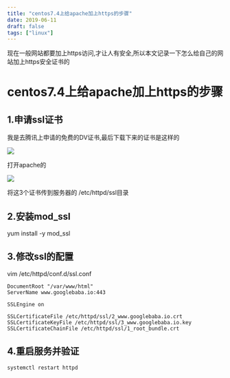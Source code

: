 ```yaml
---
title: "centos7.4上给apache加上https的步骤"
date: 2019-06-11
draft: false
tags: ["linux"]
---
```


现在一般网站都要加上https访问,才让人有安全,所以本文记录一下怎么给自己的网站加上https安全证书的
<!--more-->

# centos7.4上给apache加上https的步骤

## 1.申请ssl证书
我是去腾讯上申请的免费的DV证书,最后下载下来的证书是这样的

![](../assets/markdown-img-paste-20181218135943245.png)

打开apache的

![](../assets/markdown-img-paste-20181218140006885.png)

将这3个证书传到服务器的 /etc/httpd/ssl目录

## 2.安装mod_ssl
yum install -y mod_ssl

## 3.修改ssl的配置
vim /etc/httpd/conf.d/ssl.conf
```
DocumentRoot "/var/www/html"
ServerName www.googlebaba.io:443

SSLEngine on

SSLCertificateFile /etc/httpd/ssl/2_www.googlebaba.io.crt
SSLCertificateKeyFile /etc/httpd/ssl/3_www.googlebaba.io.key
SSLCertificateChainFile /etc/httpd/ssl/1_root_bundle.crt
```

## 4.重启服务并验证
```
systemctl restart httpd
```
